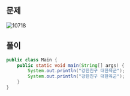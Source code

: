 ## 문제
![10718](https://user-images.githubusercontent.com/98507442/153430187-872723d0-3285-4906-ab64-e8c79bcc6ae0.png)

## 풀이
```java
public class Main {
	public static void main(String[] args) {
		System.out.println("강한친구 대한육군");
		System.out.println("강한친구 대한육군");     
	}
}
```
